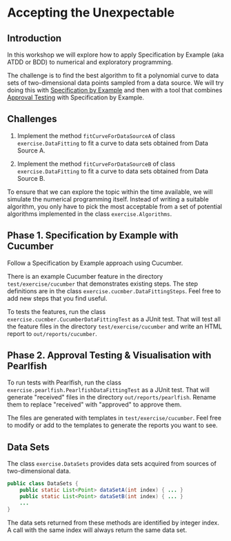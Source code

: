 Accepting the Unexpectable
==========================

Introduction
------------

In this workshop we will explore how to apply Specification by Example (aka ATDD or BDD) to numerical and exploratory programming. 

The challenge is to find the best algorithm to fit a polynomial curve to data sets of two-dimensional data points sampled from a data source. We will try doing this with [Specification by Example] and then with a tool that combines [Approval Testing] with Specification by Example.



Challenges
----------

1. Implement the method `fitCurveForDataSourceA` of class `exercise.DataFitting` to fit a curve to data sets obtained from Data Source A.

2. Implement the method `fitCurveForDataSourceB` of class `exercise.DataFitting` to fit a curve to data sets obtained from Data Source B.

To ensure that we can explore the topic within the time available, we will simulate the numerical programming itself. Instead of writing a suitable algorithm, you only have to pick the most acceptable from a set of potential algorithms implemented in the class `exercise.Algorithms`.


Phase 1. Specification by Example with Cucumber
-----------------------------------------------

Follow a Specification by Example approach using Cucumber.

There is an example Cucumber feature in the directory `test/exercise/cucumber` that demonstrates existing steps. The step definitions are in the class `exercise.cucmber.DataFittingSteps`.  Feel free to add new steps that you find useful.

To tests the features, run the class `exercise.cucmber.CucumberDataFittingTest` as a JUnit test. That will test all the feature files in the directory `test/exercise/cucumber` and write an HTML report to `out/reports/cucumber`.


Phase 2. Approval Testing & Visualisation with Pearlfish
--------------------------------------------------------

To run tests with Pearlfish, run the class 	`exercise.pearlfish.PearlfishDataFittingTest` as a JUnit test.  That will generate "received" files in the directory `out/reports/pearlfish`. Rename them to replace "received" with "approved" to approve them.

The files are generated with templates in `test/exercise/cucumber`.  Feel free to modify or add to the templates to generate the reports you want to see.


Data Sets
---------

The class `exercise.DataSets` provides data sets acquired from sources of two-dimensional data.

~~~~~~~~~~~~~~~~~~~~~~~~~~~~~~~~~~~~~~~~~~~~~~~~~~~~~~~~~~java
public class DataSets {
    public static List<Point> dataSetA(int index) { ... }
    public static List<Point> dataSetB(int index) { ... }
    ...
}
~~~~~~~~~~~~~~~~~~~~~~~~~~~~~~~~~~~~~~~~~~~~~~~~~~~~~~~~~~

The data sets returned from these methods are identified by integer index.  A call with the same index will always return the same data set.



[Specification by Example]: http://en.wikipedia.org/wiki/Specification_by_example
[Approval Testing]: http://approvaltests.com
